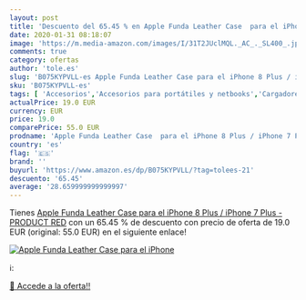 ```yaml
---
layout: post
title: 'Descuento del 65.45 % en Apple Funda Leather Case  para el iPhone'
date: 2020-01-31 08:18:07
image: 'https://m.media-amazon.com/images/I/31T2JUclMQL._AC_._SL400_.jpg'
comments: true
category: ofertas
author: 'tole.es'
slug: 'B075KYPVLL-es Apple Funda Leather Case para el iPhone 8 Plus / iPhone 7...'
sku: 'B075KYPVLL-es'
tags: [ 'Accesorios','Accesorios para portátiles y netbooks','Cargadores y adaptadores para portátiles y netbooks','Cargadores y bases de carga para portátiles y netbooks','Informática','apple','iphone', ]
actualPrice: 19.0 EUR
currency: EUR
price: 19.0
comparePrice: 55.0 EUR
prodname: 'Apple Funda Leather Case  para el iPhone 8 Plus / iPhone 7 Plus  -  PRODUCT RED'
country: 'es'
flag: '🇪🇸'
brand: ''
buyurl: 'https://www.amazon.es/dp/B075KYPVLL/?tag=tolees-21'
descuento: '65.45'
average: '28.659999999999997'
---
```


Tienes [Apple Funda Leather Case  para el iPhone 8 Plus / iPhone 7 Plus  -  PRODUCT RED](https://www.amazon.es/dp/B075KYPVLL/?tag=tolees-21) con un 65.45 % de descuento con precio de oferta de 19.0 EUR (original: 55.0 EUR) en el siguiente enlace!

[![Apple Funda Leather Case  para el iPhone](https://m.media-amazon.com/images/I/31T2JUclMQL._AC_._SL400_.jpg)](https://www.amazon.es/dp/B075KYPVLL/?tag=tolees-21)

ℹ️:


[🛒 Accede a la oferta!!](https://www.amazon.es/dp/B075KYPVLL/?tag=tolees-21)
